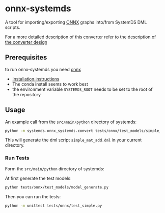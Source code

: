 # onnx-systemds

A tool for importing/exporting [ONNX](https://github.com/onnx/onnx/blob/master/docs/IR.md) graphs into/from SystemDS DML scripts.

For a more detailed description of this converter refer to the [description of the converter design](docs/onnx-systemds-design.md)

## Prerequisites

to run onnx-systemds you need [onnx](https://github.com/onnx/onnx)

* [Installation instructions](https://github.com/onnx/onnx#installation)
* The conda install seems to work best 
* the environment variable `SYSTEMDS_ROOT` needs to be set to the root of the repository

## Usage

An example call from the `src/main/python` directory of systemds:

```bash
python -m systemds.onnx_systemds.convert tests/onnx/test_models/simple_mat_add.onnx
```

This will generate the dml script `simple_mat_add.dml` in your current directory. 

### Run Tests

Form the `src/main/python` directory of systemds:

At first generate the test models:

```bash
python tests/onnx/test_models/model_generate.py
```

Then you can run the tests:

```bash
python -m unittest tests/onnx/test_simple.py
```
